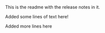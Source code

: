 This is the readme with the release notes in it.


Added some lines of text here!

Added more lines here
